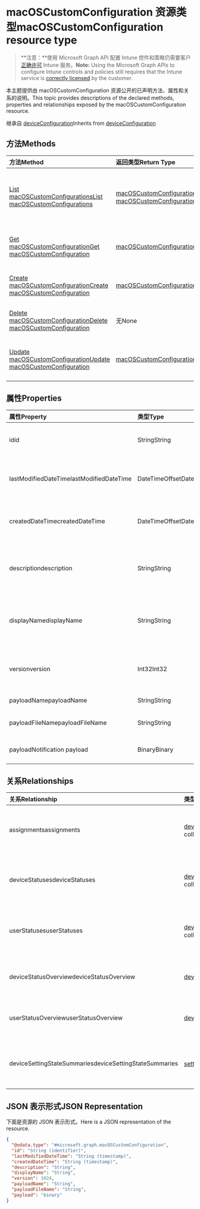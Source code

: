 # <a name="macoscustomconfiguration-resource-type"></a><span data-ttu-id="608f2-101">macOSCustomConfiguration 资源类型</span><span class="sxs-lookup"><span data-stu-id="608f2-101">macOSCustomConfiguration resource type</span></span>

> <span data-ttu-id="608f2-102">**注意：**使用 Microsoft Graph API 配置 Intune 控件和策略仍需要客户[正确许可](https://go.microsoft.com/fwlink/?linkid=839381) Intune 服务。</span><span class="sxs-lookup"><span data-stu-id="608f2-102">**Note:** Using the Microsoft Graph APIs to configure Intune controls and policies still requires that the Intune service is [correctly licensed](https://go.microsoft.com/fwlink/?linkid=839381) by the customer.</span></span>

<span data-ttu-id="608f2-103">本主题提供由 macOSCustomConfiguration 资源公开的已声明方法、属性和关系的说明。</span><span class="sxs-lookup"><span data-stu-id="608f2-103">This topic provides descriptions of the declared methods, properties and relationships exposed by the macOSCustomConfiguration resource.</span></span>

<span data-ttu-id="608f2-104">继承自 [deviceConfiguration](../resources/intune_deviceconfig_deviceconfiguration.md)</span><span class="sxs-lookup"><span data-stu-id="608f2-104">Inherits from [deviceConfiguration](../resources/intune_deviceconfig_deviceconfiguration.md)</span></span>

## <a name="methods"></a><span data-ttu-id="608f2-105">方法</span><span class="sxs-lookup"><span data-stu-id="608f2-105">Methods</span></span>
|<span data-ttu-id="608f2-106">方法</span><span class="sxs-lookup"><span data-stu-id="608f2-106">Method</span></span>|<span data-ttu-id="608f2-107">返回类型</span><span class="sxs-lookup"><span data-stu-id="608f2-107">Return Type</span></span>|<span data-ttu-id="608f2-108">说明</span><span class="sxs-lookup"><span data-stu-id="608f2-108">Description</span></span>|
|:---|:---|:---|
|[<span data-ttu-id="608f2-109">List macOSCustomConfigurations</span><span class="sxs-lookup"><span data-stu-id="608f2-109">List macOSCustomConfigurations</span></span>](../api/intune_deviceconfig_macoscustomconfiguration_list.md)|<span data-ttu-id="608f2-110">[macOSCustomConfiguration](../resources/intune_deviceconfig_macoscustomconfiguration.md) 集合</span><span class="sxs-lookup"><span data-stu-id="608f2-110">[macOSCustomConfiguration](../resources/intune_deviceconfig_macoscustomconfiguration.md) collection</span></span>|<span data-ttu-id="608f2-111">列出 [macOSCustomConfiguration](../resources/intune_deviceconfig_macoscustomconfiguration.md) 对象的属性和关系。</span><span class="sxs-lookup"><span data-stu-id="608f2-111">List properties and relationships of the [macOSCustomConfiguration](../resources/intune_deviceconfig_macoscustomconfiguration.md) objects.</span></span>|
|[<span data-ttu-id="608f2-112">Get macOSCustomConfiguration</span><span class="sxs-lookup"><span data-stu-id="608f2-112">Get macOSCustomConfiguration</span></span>](../api/intune_deviceconfig_macoscustomconfiguration_get.md)|[<span data-ttu-id="608f2-113">macOSCustomConfiguration</span><span class="sxs-lookup"><span data-stu-id="608f2-113">macOSCustomConfiguration</span></span>](../resources/intune_deviceconfig_macoscustomconfiguration.md)|<span data-ttu-id="608f2-114">读取 [macOSCustomConfiguration](../resources/intune_deviceconfig_macoscustomconfiguration.md) 对象的属性和关系。</span><span class="sxs-lookup"><span data-stu-id="608f2-114">Read properties and relationships of [plannerTaskDetails](../resources/intune_deviceconfig_macoscustomconfiguration.md) object.</span></span>|
|[<span data-ttu-id="608f2-115">Create macOSCustomConfiguration</span><span class="sxs-lookup"><span data-stu-id="608f2-115">Create macOSCustomConfiguration</span></span>](../api/intune_deviceconfig_macoscustomconfiguration_create.md)|[<span data-ttu-id="608f2-116">macOSCustomConfiguration</span><span class="sxs-lookup"><span data-stu-id="608f2-116">macOSCustomConfiguration</span></span>](../resources/intune_deviceconfig_macoscustomconfiguration.md)|<span data-ttu-id="608f2-117">创建新的 [macOSCustomConfiguration](../resources/intune_deviceconfig_macoscustomconfiguration.md) 对象。</span><span class="sxs-lookup"><span data-stu-id="608f2-117">Create a new [plannerBucket](../resources/intune_deviceconfig_macoscustomconfiguration.md) object.</span></span>|
|[<span data-ttu-id="608f2-118">Delete macOSCustomConfiguration</span><span class="sxs-lookup"><span data-stu-id="608f2-118">Delete macOSCustomConfiguration</span></span>](../api/intune_deviceconfig_macoscustomconfiguration_delete.md)|<span data-ttu-id="608f2-119">无</span><span class="sxs-lookup"><span data-stu-id="608f2-119">None</span></span>|<span data-ttu-id="608f2-120">删除 [macOSCustomConfiguration](../resources/intune_deviceconfig_macoscustomconfiguration.md)。</span><span class="sxs-lookup"><span data-stu-id="608f2-120">Deletes a [macOSCustomConfiguration](../resources/intune_deviceconfig_macoscustomconfiguration.md).</span></span>|
|[<span data-ttu-id="608f2-121">Update macOSCustomConfiguration</span><span class="sxs-lookup"><span data-stu-id="608f2-121">Update macOSCustomConfiguration</span></span>](../api/intune_deviceconfig_macoscustomconfiguration_update.md)|[<span data-ttu-id="608f2-122">macOSCustomConfiguration</span><span class="sxs-lookup"><span data-stu-id="608f2-122">macOSCustomConfiguration</span></span>](../resources/intune_deviceconfig_macoscustomconfiguration.md)|<span data-ttu-id="608f2-123">更新 [macOSCustomConfiguration](../resources/intune_deviceconfig_macoscustomconfiguration.md) 对象的属性。</span><span class="sxs-lookup"><span data-stu-id="608f2-123">Update the properties of a [calendar](../resources/intune_deviceconfig_macoscustomconfiguration.md) object.</span></span>|

## <a name="properties"></a><span data-ttu-id="608f2-124">属性</span><span class="sxs-lookup"><span data-stu-id="608f2-124">Properties</span></span>
|<span data-ttu-id="608f2-125">属性</span><span class="sxs-lookup"><span data-stu-id="608f2-125">Property</span></span>|<span data-ttu-id="608f2-126">类型</span><span class="sxs-lookup"><span data-stu-id="608f2-126">Type</span></span>|<span data-ttu-id="608f2-127">说明</span><span class="sxs-lookup"><span data-stu-id="608f2-127">Description</span></span>|
|:---|:---|:---|
|<span data-ttu-id="608f2-128">id</span><span class="sxs-lookup"><span data-stu-id="608f2-128">id</span></span>|<span data-ttu-id="608f2-129">String</span><span class="sxs-lookup"><span data-stu-id="608f2-129">String</span></span>|<span data-ttu-id="608f2-130">实体的键。</span><span class="sxs-lookup"><span data-stu-id="608f2-130">Key of the setting.</span></span> <span data-ttu-id="608f2-131">继承自 [deviceConfiguration](../resources/intune_deviceconfig_deviceconfiguration.md)</span><span class="sxs-lookup"><span data-stu-id="608f2-131">Inherited from [deviceConfiguration](../resources/intune_deviceconfig_deviceconfiguration.md)</span></span>|
|<span data-ttu-id="608f2-132">lastModifiedDateTime</span><span class="sxs-lookup"><span data-stu-id="608f2-132">lastModifiedDateTime</span></span>|<span data-ttu-id="608f2-133">DateTimeOffset</span><span class="sxs-lookup"><span data-stu-id="608f2-133">DateTimeOffset</span></span>|<span data-ttu-id="608f2-134">上次修改对象的日期/时间。</span><span class="sxs-lookup"><span data-stu-id="608f2-134">Indicates the date the object was last modified.</span></span> <span data-ttu-id="608f2-135">继承自 [deviceConfiguration](../resources/intune_deviceconfig_deviceconfiguration.md)</span><span class="sxs-lookup"><span data-stu-id="608f2-135">Inherited from [deviceConfiguration](../resources/intune_deviceconfig_deviceconfiguration.md)</span></span>|
|<span data-ttu-id="608f2-136">createdDateTime</span><span class="sxs-lookup"><span data-stu-id="608f2-136">createdDateTime</span></span>|<span data-ttu-id="608f2-137">DateTimeOffset</span><span class="sxs-lookup"><span data-stu-id="608f2-137">DateTimeOffset</span></span>|<span data-ttu-id="608f2-138">创建对象的日期/时间。</span><span class="sxs-lookup"><span data-stu-id="608f2-138">DateTime the object was created.</span></span> <span data-ttu-id="608f2-139">继承自 [deviceConfiguration](../resources/intune_deviceconfig_deviceconfiguration.md)</span><span class="sxs-lookup"><span data-stu-id="608f2-139">Inherited from [deviceConfiguration](../resources/intune_deviceconfig_deviceconfiguration.md)</span></span>|
|<span data-ttu-id="608f2-140">description</span><span class="sxs-lookup"><span data-stu-id="608f2-140">description</span></span>|<span data-ttu-id="608f2-141">String</span><span class="sxs-lookup"><span data-stu-id="608f2-141">String</span></span>|<span data-ttu-id="608f2-142">管理员提供的设备配置的说明。</span><span class="sxs-lookup"><span data-stu-id="608f2-142">Admin provided description of the Device Configuration.</span></span> <span data-ttu-id="608f2-143">继承自 [deviceConfiguration](../resources/intune_deviceconfig_deviceconfiguration.md)</span><span class="sxs-lookup"><span data-stu-id="608f2-143">Inherited from [deviceConfiguration](../resources/intune_deviceconfig_deviceconfiguration.md)</span></span>|
|<span data-ttu-id="608f2-144">displayName</span><span class="sxs-lookup"><span data-stu-id="608f2-144">displayName</span></span>|<span data-ttu-id="608f2-145">String</span><span class="sxs-lookup"><span data-stu-id="608f2-145">String</span></span>|<span data-ttu-id="608f2-146">管理员提供的设备配置的名称。</span><span class="sxs-lookup"><span data-stu-id="608f2-146">Admin provided name of the device configuration.</span></span> <span data-ttu-id="608f2-147">继承自 [deviceConfiguration](../resources/intune_deviceconfig_deviceconfiguration.md)</span><span class="sxs-lookup"><span data-stu-id="608f2-147">Inherited from [deviceConfiguration](../resources/intune_deviceconfig_deviceconfiguration.md)</span></span>|
|<span data-ttu-id="608f2-148">version</span><span class="sxs-lookup"><span data-stu-id="608f2-148">version</span></span>|<span data-ttu-id="608f2-149">Int32</span><span class="sxs-lookup"><span data-stu-id="608f2-149">Int32</span></span>|<span data-ttu-id="608f2-150">设备配置的版本。</span><span class="sxs-lookup"><span data-stu-id="608f2-150">Version of the device configuration.</span></span> <span data-ttu-id="608f2-151">继承自 [deviceConfiguration](../resources/intune_deviceconfig_deviceconfiguration.md)</span><span class="sxs-lookup"><span data-stu-id="608f2-151">Inherited from [deviceConfiguration](../resources/intune_deviceconfig_deviceconfiguration.md)</span></span>|
|<span data-ttu-id="608f2-152">payloadName</span><span class="sxs-lookup"><span data-stu-id="608f2-152">payloadName</span></span>|<span data-ttu-id="608f2-153">String</span><span class="sxs-lookup"><span data-stu-id="608f2-153">String</span></span>|<span data-ttu-id="608f2-154">向用户显示的名称。</span><span class="sxs-lookup"><span data-stu-id="608f2-154">Name that is displayed to the user.</span></span>|
|<span data-ttu-id="608f2-155">payloadFileName</span><span class="sxs-lookup"><span data-stu-id="608f2-155">payloadFileName</span></span>|<span data-ttu-id="608f2-156">String</span><span class="sxs-lookup"><span data-stu-id="608f2-156">String</span></span>|<span data-ttu-id="608f2-157">有效负载文件名 (\*.mobileconfig</span><span class="sxs-lookup"><span data-stu-id="608f2-157">Payload file name (\*.mobileconfig</span></span> | <span data-ttu-id="608f2-158">\*.xml)。</span><span class="sxs-lookup"><span data-stu-id="608f2-158">\*.xml</span></span>|
|<span data-ttu-id="608f2-159">payload</span><span class="sxs-lookup"><span data-stu-id="608f2-159">Notification payload</span></span>|<span data-ttu-id="608f2-160">Binary</span><span class="sxs-lookup"><span data-stu-id="608f2-160">Binary</span></span>|<span data-ttu-id="608f2-161">有效负载。</span><span class="sxs-lookup"><span data-stu-id="608f2-161">Payload.</span></span> <span data-ttu-id="608f2-162">（UTF8 编码的字节数组）</span><span class="sxs-lookup"><span data-stu-id="608f2-162">(UTF8 encoded byte array)</span></span>|

## <a name="relationships"></a><span data-ttu-id="608f2-163">关系</span><span class="sxs-lookup"><span data-stu-id="608f2-163">Relationships</span></span>
|<span data-ttu-id="608f2-164">关系</span><span class="sxs-lookup"><span data-stu-id="608f2-164">Relationship</span></span>|<span data-ttu-id="608f2-165">类型</span><span class="sxs-lookup"><span data-stu-id="608f2-165">Type</span></span>|<span data-ttu-id="608f2-166">说明</span><span class="sxs-lookup"><span data-stu-id="608f2-166">Description</span></span>|
|:---|:---|:---|
|<span data-ttu-id="608f2-167">assignments</span><span class="sxs-lookup"><span data-stu-id="608f2-167">assignments</span></span>|<span data-ttu-id="608f2-168">[deviceConfigurationAssignment](../resources/intune_deviceconfig_deviceconfigurationassignment.md) 集合</span><span class="sxs-lookup"><span data-stu-id="608f2-168">[deviceConfigurationAssignment](../resources/intune_deviceconfig_deviceconfigurationassignment.md) collection</span></span>|<span data-ttu-id="608f2-169">设备配置文件的分配列表。</span><span class="sxs-lookup"><span data-stu-id="608f2-169">The list of assignments for the device configuration profile.</span></span> <span data-ttu-id="608f2-170">继承自 [deviceConfiguration](../resources/intune_deviceconfig_deviceconfiguration.md)</span><span class="sxs-lookup"><span data-stu-id="608f2-170">Inherited from [deviceConfiguration](../resources/intune_deviceconfig_deviceconfiguration.md)</span></span>|
|<span data-ttu-id="608f2-171">deviceStatuses</span><span class="sxs-lookup"><span data-stu-id="608f2-171">deviceStatuses</span></span>|<span data-ttu-id="608f2-172">[deviceConfigurationDeviceStatus](../resources/intune_deviceconfig_deviceconfigurationdevicestatus.md) 集合</span><span class="sxs-lookup"><span data-stu-id="608f2-172">[deviceConfigurationDeviceStatus](../resources/intune_deviceconfig_deviceconfigurationdevicestatus.md) collection</span></span>|<span data-ttu-id="608f2-173">按设备的设备配置安装状态。</span><span class="sxs-lookup"><span data-stu-id="608f2-173">Device configuration installation status by device.</span></span> <span data-ttu-id="608f2-174">继承自 [deviceConfiguration](../resources/intune_deviceconfig_deviceconfiguration.md)</span><span class="sxs-lookup"><span data-stu-id="608f2-174">Inherited from [deviceConfiguration](../resources/intune_deviceconfig_deviceconfiguration.md)</span></span>|
|<span data-ttu-id="608f2-175">userStatuses</span><span class="sxs-lookup"><span data-stu-id="608f2-175">userStatuses</span></span>|<span data-ttu-id="608f2-176">[deviceConfigurationUserStatus](../resources/intune_deviceconfig_deviceconfigurationuserstatus.md) 集合</span><span class="sxs-lookup"><span data-stu-id="608f2-176">[deviceConfigurationUserStatus](../resources/intune_deviceconfig_deviceconfigurationuserstatus.md) collection</span></span>|<span data-ttu-id="608f2-177">按用户的设备配置安装状态。</span><span class="sxs-lookup"><span data-stu-id="608f2-177">Device configuration installation stauts by user.</span></span> <span data-ttu-id="608f2-178">继承自 [deviceConfiguration](../resources/intune_deviceconfig_deviceconfiguration.md)</span><span class="sxs-lookup"><span data-stu-id="608f2-178">Inherited from [deviceConfiguration](../resources/intune_deviceconfig_deviceconfiguration.md)</span></span>|
|<span data-ttu-id="608f2-179">deviceStatusOverview</span><span class="sxs-lookup"><span data-stu-id="608f2-179">deviceStatusOverview</span></span>|[<span data-ttu-id="608f2-180">deviceConfigurationDeviceOverview</span><span class="sxs-lookup"><span data-stu-id="608f2-180">deviceConfigurationDeviceOverview</span></span>](../resources/intune_deviceconfig_deviceconfigurationdeviceoverview.md)|<span data-ttu-id="608f2-181">设备配置设备状态概述 继承自 [deviceConfiguration](../resources/intune_deviceconfig_deviceconfiguration.md)</span><span class="sxs-lookup"><span data-stu-id="608f2-181">Device Configuration devices status overview Inherited from [deviceConfiguration](../resources/intune_deviceconfig_deviceconfiguration.md)</span></span>|
|<span data-ttu-id="608f2-182">userStatusOverview</span><span class="sxs-lookup"><span data-stu-id="608f2-182">userStatusOverview</span></span>|[<span data-ttu-id="608f2-183">deviceConfigurationUserOverview</span><span class="sxs-lookup"><span data-stu-id="608f2-183">deviceConfigurationUserOverview</span></span>](../resources/intune_deviceconfig_deviceconfigurationuseroverview.md)|<span data-ttu-id="608f2-184">设备配置用户状态概述 继承自 [deviceConfiguration](../resources/intune_deviceconfig_deviceconfiguration.md)</span><span class="sxs-lookup"><span data-stu-id="608f2-184">Device Configuration users status overview Inherited from [deviceConfiguration](../resources/intune_deviceconfig_deviceconfiguration.md)</span></span>|
|<span data-ttu-id="608f2-185">deviceSettingStateSummaries</span><span class="sxs-lookup"><span data-stu-id="608f2-185">deviceSettingStateSummaries</span></span>|<span data-ttu-id="608f2-186">[settingStateDeviceSummary](../resources/intune_deviceconfig_settingstatedevicesummary.md) 集合</span><span class="sxs-lookup"><span data-stu-id="608f2-186">[settingStateDeviceSummary](../resources/intune_deviceconfig_settingstatedevicesummary.md) collection</span></span>|<span data-ttu-id="608f2-187">设备配置设置状态设备摘要 继承自 [deviceConfiguration](../resources/intune_deviceconfig_deviceconfiguration.md)</span><span class="sxs-lookup"><span data-stu-id="608f2-187">Device Configuration Setting State Device Summary Inherited from [deviceConfiguration](../resources/intune_deviceconfig_deviceconfiguration.md)</span></span>|

## <a name="json-representation"></a><span data-ttu-id="608f2-188">JSON 表示形式</span><span class="sxs-lookup"><span data-stu-id="608f2-188">JSON Representation</span></span>
<span data-ttu-id="608f2-189">下面是资源的 JSON 表示形式。</span><span class="sxs-lookup"><span data-stu-id="608f2-189">Here is a JSON representation of the resource.</span></span>
<!-- {
  "blockType": "resource",
  "keyProperty": "id",
  "@odata.type": "microsoft.graph.macOSCustomConfiguration"
}
-->
``` json
{
  "@odata.type": "#microsoft.graph.macOSCustomConfiguration",
  "id": "String (identifier)",
  "lastModifiedDateTime": "String (timestamp)",
  "createdDateTime": "String (timestamp)",
  "description": "String",
  "displayName": "String",
  "version": 1024,
  "payloadName": "String",
  "payloadFileName": "String",
  "payload": "binary"
}
```



